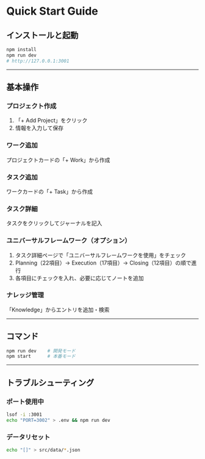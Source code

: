 # Quick Start Guide

## インストールと起動

```bash
npm install
npm run dev
# http://127.0.0.1:3001
```

---

## 基本操作

### プロジェクト作成
1. 「+ Add Project」をクリック
2. 情報を入力して保存

### ワーク追加
プロジェクトカードの「+ Work」から作成

### タスク追加
ワークカードの「+ Task」から作成

### タスク詳細
タスクをクリックしてジャーナルを記入

### ユニバーサルフレームワーク（オプション）
1. タスク詳細ページで「ユニバーサルフレームワークを使用」をチェック
2. Planning（22項目）→ Execution（17項目）→ Closing（12項目）の順で進行
3. 各項目にチェックを入れ、必要に応じてノートを追加

### ナレッジ管理
「Knowledge」からエントリを追加・検索

---

## コマンド

```bash
npm run dev    # 開発モード
npm start      # 本番モード
```

---

## トラブルシューティング

### ポート使用中
```bash
lsof -i :3001
echo "PORT=3002" > .env && npm run dev
```

### データリセット
```bash
echo "[]" > src/data/*.json
```
